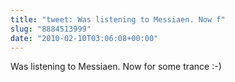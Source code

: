 ```yaml
---
title: "tweet: Was listening to Messiaen. Now f"
slug: "8884513999"
date: "2010-02-10T03:06:08+00:00"
---
```

Was listening to Messiaen. Now for some trance :-)